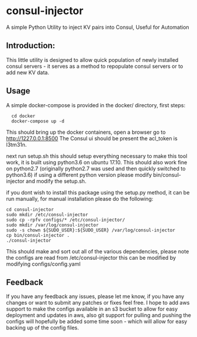 # consul-injector
A simple Python Utility to inject KV pairs into Consul, Useful for Automation

## Introduction:
This little utility is designed to allow quick population of newly installed consul servers - it serves as a method to repopulate consul servers or to add new KV data.

## Usage
A simple docker-compose is provided in the docker/ directory, first steps:

```
  cd docker
  docker-compose up -d
```

This should bring up the docker containers, open a browser go to http://1227.0.0.1:8500
The Consul ui should be present the acl_token is l3tm31n.

next run setup.sh this should setup everything necessary to make this tool work, it is built using python3.6 on ubuntu 17.10.
This should also work fine on python2.7 (originally python2.7 was used and then quickly switched to python3.6)
if using a different python version please modify bin/consul-injector and modify the setup.sh.

if you dont wish to install this package using the setup.py method, it can be run manually, for manual installation please do the following:

```
cd consul-injector
sudo mkdir /etc/consul-injector
sudo cp -rpfv configs/* /etc/consul-injector/
sudo mkdir /var/log/consul-injector
sudo -s chown ${SUDO_USER}:${SUDO_USER} /var/log/consul-injector
cp bin/consul-injector .
./consul-injector
```

This should make and sort out all of the various dependencies, please note the configs are read from /etc/consul-injector this can be modified by modifying configs/config.yaml


## Feedback
If you have any feedback any issues, please let me know, if you have any changes or want to submit any patches or fixes feel free.
I hope to add aws support to make the configs available in an s3 bucket to allow for easy deployment and updates in aws, also git support for pulling and pushing the configs
will hopefully be added some time soon - which will allow for easy backing up of the config files.

